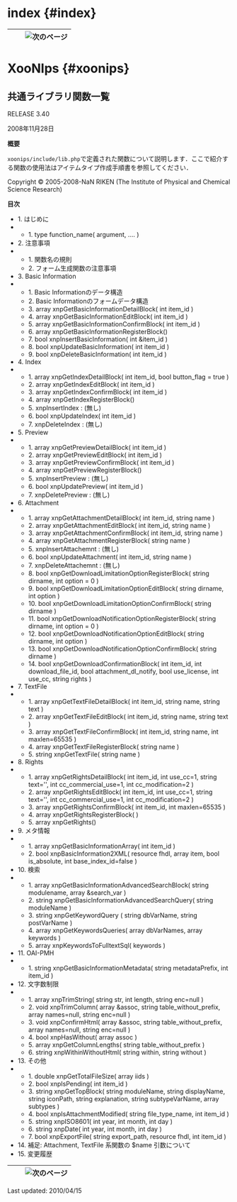 # index {#index}

|   |   |  ![次のページ](../../assets/commonlib/next.gif) |
| --- | :-: | --- |

# XooNIps {#xoonips}

## 共通ライブラリ関数一覧

RELEASE 3.40

2008年11月28日

**概要**

`xoonips/include/lib.php`で定義された関数について説明します．ここで紹介する関数の使用法はアイテムタイプ作成手順書を参照してください．

Copyright © 2005-2008-NaN RIKEN (The Institute of Physical and Chemical Science Research)

**目次**

*   1\. はじめに
*   *   1\. type function_name( argument, …. )
*   2\. 注意事項
*   *   1\. 関数名の規則
    *   2\. フォーム生成関数の注意事項
*   3\. Basic Information
*   *   1\. Basic Informationのデータ構造
    *   2\. Basic Informationのフォームデータ構造
    *   3\. array xnpGetBasicInformationDetailBlock( int item_id )
    *   4\. array xnpGetBasicInformationEditBlock( int item_id )
    *   5\. array xnpGetBasicInformationConfirmBlock( int item_id )
    *   6\. array xnpGetBasicInformationRegisterBlock()
    *   7\. bool xnpInsertBasicInformation( int &amp;item_id )
    *   8\. bool xnpUpdateBasicInformation( int item_id )
    *   9\. bool xnpDeleteBasicInformation( int item_id )
*   4\. Index
*   *   1\. array xnpGetIndexDetailBlock( int item_id, bool button_flag = true )
    *   2\. array xnpGetIndexEditBlock( int item_id )
    *   3\. array xnpGetIndexConfirmBlock( int item_id )
    *   4\. array xnpGetIndexRegisterBlock()
    *   5\. xnpInsertIndex : (無し)
    *   6\. bool xnpUpdateIndex( int item_id )
    *   7\. xnpDeleteIndex : (無し)
*   5\. Preview
*   *   1\. array xnpGetPreviewDetailBlock( int item_id )
    *   2\. array xnpGetPreviewEditBlock( int item_id )
    *   3\. array xnpGetPreviewConfirmBlock( int item_id )
    *   4\. array xnpGetPreviewRegisterBlock()
    *   5\. xnpInsertPreview : (無し)
    *   6\. bool xnpUpdatePreview( int item_id )
    *   7\. xnpDeletePreview : (無し)
*   6\. Attachment
*   *   1\. array xnpGetAttachmentDetailBlock( int item_id, string name )
    *   2\. array xnpGetAttachmentEditBlock( int item_id, string name )
    *   3\. array xnpGetAttachmentConfirmBlock( int item_id, string name )
    *   4\. array xnpGetAttachmentRegisterBlock( string name )
    *   5\. xnpInsertAttachemnt : (無し)
    *   6\. bool xnpUpdateAttachment( int item_id, string name )
    *   7\. xnpDeleteAttachemnt : (無し)
    *   8\. bool xnpGetDownloadLimitationOptionRegisterBlock( string dirname, int option = 0 )
    *   9\. bool xnpGetDownloadLimitationOptionEditBlock( string dirname, int option )
    *   10\. bool xnpGetDownloadLimitationOptionConfirmBlock( string dirname )
    *   11\. bool xnpGetDownloadNotificationOptionRegisterBlock( string dirname, int option = 0 )
    *   12\. bool xnpGetDownloadNotificationOptionEditBlock( string dirname, int option )
    *   13\. bool xnpGetDownloadNotificationOptionConfirmBlock( string dirname )
    *   14\. bool xnpGetDownloadConfirmationBlock( int item_id, int download_file_id, bool attachment_dl_notify, bool use_license, int use_cc, string rights )
*   7\. TextFile
*   *   1\. array xnpGetTextFileDetailBlock( int item_id, string name, string text )
    *   2\. array xnpGetTextFileEditBlock( int item_id, string name, string text )
    *   3\. array xnpGetTextFileConfirmBlock( int item_id, string name, int maxlen=65535 )
    *   4\. array xnpGetTextFileRegisterBlock( string name )
    *   5\. string xnpGetTextFile( string name )
*   8\. Rights
*   *   1\. array xnpGetRightsDetailBlock( int item_id, int use_cc=1, string text=&#039;&#039;, int cc_commercial_use=1, int cc_modification=2 )
    *   2\. array xnpGetRightsEditBlock( int item_id, int use_cc=1, string text=&#039;&#039;, int cc_commercial_use=1, int cc_modification=2 )
    *   3\. array xnpGetRightsConfirmBlock( int item_id, int maxlen=65535 )
    *   4\. array xnpGetRightsRegisterBlock( )
    *   5\. array xnpGetRights()
*   9\. メタ情報
*   *   1\. array xnpGetBasicInformationArray( int item_id )
    *   2\. bool xnpBasicInformation2XML( resource fhdl, array item, bool is_absolute, int base_index_id=false )
*   10\. 検索
*   *   1\. array xnpGetBasicInformationAdvancedSearchBlock( string modulename, array &amp;search_var )
    *   2\. string xnpGetBasicInformationAdvancedSearchQuery( string moduleName )
    *   3\. string xnpGetKeywordQuery ( string dbVarName, string postVarName )
    *   4\. array xnpGetKeywordsQueries( array dbVarNames, array keywords )
    *   5\. array xnpKeywordsToFulltextSql( keywords )
*   11\. OAI-PMH
*   *   1\. string xnpGetBasicInformationMetadata( string metadataPrefix, int item_id )
*   12\. 文字数制限
*   *   1\. array xnpTrimString( string str, int length, string enc=null )
    *   2\. void xnpTrimColumn( array &amp;assoc, string table_without_prefix, array names=null, string enc=null )
    *   3\. void xnpConfirmHtml( array &amp;assoc, string table_without_prefix, array names=null, string enc=null )
    *   4\. bool xnpHasWithout( array assoc )
    *   5\. array xnpGetColumnLengths( string table_without_prefix )
    *   6\. string xnpWithinWithoutHtml( string within, string without )
*   13\. その他
*   *   1\. double xnpGetTotalFileSize( array iids )
    *   2\. bool xnpIsPending( int item_id )
    *   3\. string xnpGetTopBlock( string moduleName, string displayName, string iconPath, string explanation, string subtypeVarName, array subtypes )
    *   4\. bool xnpIsAttachmentModified( string file_type_name, int item_id )
    *   5\. string xnpISO8601( int year, int month, int day )
    *   6\. string xnpDate( int year, int month, int day )
    *   7\. bool xnpExportFile( string export_path, resource fhdl, int item_id )
*   14\. 補足: Attachment, TextFile 系関数の $name 引数について
*   15\. 変更履歴

|   |   |  ![次のページ](../../assets/commonlib/next.gif) |
| --- | --- | --- |

Last updated: 2010/04/15
